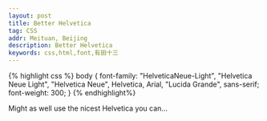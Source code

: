 ```yaml
---
layout: post
title: Better Helvetica
tag: CSS
addr: Meituan, Beijing
description: Better Helvetica
keywords: css,html,font,有田十三
---
```


{% highlight css %}
body {
   font-family: "HelveticaNeue-Light", "Helvetica Neue Light", "Helvetica Neue", Helvetica, Arial, "Lucida Grande", sans-serif;
   font-weight: 300;
}
{% endhighlight%}

Might as well use the nicest Helvetica you can...